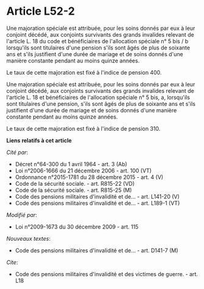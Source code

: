 # Article L52-2

Une majoration spéciale est attribuée, pour les soins donnés par eux à leur conjoint décédé, aux conjoints survivants des
grands invalides relevant de l'article L. 18 du code et bénéficiaires de l'allocation spéciale n° 5 bis / b lorsqu'ils sont
titulaires d'une pension s'ils sont âgés de plus de soixante ans et s'ils justifient d'une durée de mariage et de soins
donnés d'une manière constante pendant au moins quinze années. 

Le taux de cette majoration est fixé à l'indice de pension 400. 

Une majoration spéciale est attribuée, pour les soins donnés par eux à leur conjoint décédé, aux conjoints survivants des
grands invalides relevant de l'article L. 18 et bénéficiaires de l'allocation spéciale n° 5 bis, a, lorsqu'ils sont
titulaires d'une pension, s'ils sont âgés de plus de soixante ans et s'ils justifient d'une durée de mariage et de soins
donnés d'une manière constante pendant au moins quinze années. 

Le taux de cette majoration est fixé à l'indice de pension 310.

**Liens relatifs à cet article**

_Cité par_:

  - Décret n°64-300 du 1 avril 1964 - art. 3 (Ab)
  - Loi n°2006-1666 du 21 décembre 2006 - art. 100 (VT)
  - Ordonnance n°2015-1781 du 28 décembre 2015 - art. 4 (V)
  - Code de la sécurité sociale. - art. R815-22 (VD)
  - Code de la sécurité sociale. - art. R815-25 (M)
  - Code des pensions militaires d'invalidité et de... - art. L141-20 (V)
  - Code des pensions militaires d'invalidité et de... - art. L189-1 (VT)

_Modifié par_:

  - Loi n°2009-1673 du 30 décembre 2009 - art. 115

_Nouveaux textes_:

  - Code des pensions militaires d'invalidité et de... - art. D141-7 (M)

_Cite_:

  - Code des pensions militaires d'invalidité et des victimes de guerre. - art. L18
